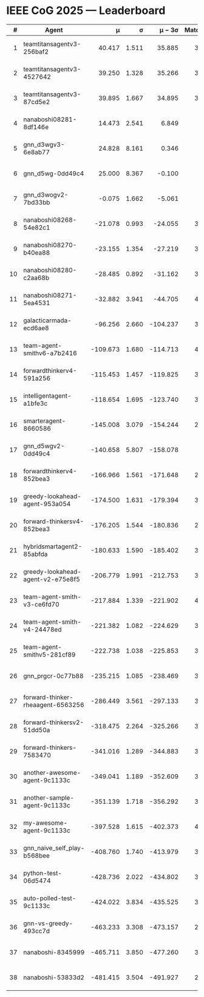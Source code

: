 # IEEE CoG 2025 — Leaderboard

| # | Agent | μ | σ | μ − 3σ | Matches | Updated |
|---:|---|---:|---:|---:|---:|---|
| 1 | teamtitansagentv3-256baf2 | 40.417 | 1.511 | 35.885 | 3760 | 2025-08-29 13:53 |
| 2 | teamtitansagentv3-4527642 | 39.250 | 1.328 | 35.266 | 3860 | 2025-08-29 13:53 |
| 3 | teamtitansagentv3-87cd5e2 | 39.895 | 1.667 | 34.895 | 3540 | 2025-08-29 13:53 |
| 4 | nanaboshi08281-8df146e | 14.473 | 2.541 | 6.849 | 126 | 2025-08-29 13:53 |
| 5 | gnn_d3wgv3-6e8ab77 | 24.828 | 8.161 | 0.346 | 118 | 2025-08-29 13:53 |
| 6 | gnn_d5wg-0dd49c4 | 25.000 | 8.367 | -0.100 | 80 | 2025-08-29 13:53 |
| 7 | gnn_d3wogv2-7bd33bb | -0.075 | 1.662 | -5.061 | 164 | 2025-08-29 13:53 |
| 8 | nanaboshi08268-54e82c1 | -21.078 | 0.993 | -24.055 | 3680 | 2025-08-29 13:53 |
| 9 | nanaboshi08270-b40ea88 | -23.155 | 1.354 | -27.219 | 3920 | 2025-08-29 13:53 |
| 10 | nanaboshi08280-c2aa68b | -28.485 | 0.892 | -31.162 | 3320 | 2025-08-29 13:53 |
| 11 | nanaboshi08271-5ea4531 | -32.882 | 3.941 | -44.705 | 4160 | 2025-08-29 13:53 |
| 12 | galacticarmada-ecd6ae8 | -96.256 | 2.660 | -104.237 | 3800 | 2025-08-29 13:53 |
| 13 | team-agent-smithv6-a7b2416 | -109.673 | 1.680 | -114.713 | 4020 | 2025-08-29 13:53 |
| 14 | forwardthinkerv4-591a256 | -115.453 | 1.457 | -119.825 | 3250 | 2025-08-29 13:53 |
| 15 | intelligentagent-a1bfe3c | -118.654 | 1.695 | -123.740 | 3476 | 2025-08-29 13:53 |
| 16 | smarteragent-8660586 | -145.008 | 3.079 | -154.244 | 2996 | 2025-08-29 13:53 |
| 17 | gnn_d5wgv2-0dd49c4 | -140.658 | 5.807 | -158.078 | 120 | 2025-08-29 13:53 |
| 18 | forwardthinkerv4-852bea3 | -166.966 | 1.561 | -171.648 | 2739 | 2025-08-29 13:53 |
| 19 | greedy-lookahead-agent-953a054 | -174.500 | 1.631 | -179.394 | 3414 | 2025-08-29 13:53 |
| 20 | forward-thinkersv4-852bea3 | -176.205 | 1.544 | -180.836 | 2924 | 2025-08-29 13:53 |
| 21 | hybridsmartagent2-85abfda | -180.633 | 1.590 | -185.402 | 3365 | 2025-08-29 13:53 |
| 22 | greedy-lookahead-agent-v2-e75e8f5 | -206.779 | 1.991 | -212.753 | 3606 | 2025-08-29 13:53 |
| 23 | team-agent-smith-v3-ce6fd70 | -217.884 | 1.339 | -221.902 | 4138 | 2025-08-29 13:53 |
| 24 | team-agent-smith-v4-24478ed | -221.382 | 1.082 | -224.629 | 3398 | 2025-08-29 13:53 |
| 25 | team-agent-smithv5-281cf89 | -222.738 | 1.038 | -225.853 | 3820 | 2025-08-29 13:53 |
| 26 | gnn_prgcr-0c77b88 | -235.215 | 1.085 | -238.469 | 3530 | 2025-08-29 13:53 |
| 27 | forward-thinker-rheaagent-6563256 | -286.449 | 3.561 | -297.133 | 3262 | 2025-08-29 13:53 |
| 28 | forward-thinkersv2-51dd50a | -318.475 | 2.264 | -325.266 | 3542 | 2025-08-29 13:53 |
| 29 | forward-thinkers-7583470 | -341.016 | 1.289 | -344.883 | 3660 | 2025-08-29 13:53 |
| 30 | another-awesome-agent-9c1133c | -349.041 | 1.189 | -352.609 | 3380 | 2025-08-29 13:53 |
| 31 | another-sample-agent-9c1133c | -351.139 | 1.718 | -356.292 | 3940 | 2025-08-29 13:53 |
| 32 | my-awesome-agent-9c1133c | -397.528 | 1.615 | -402.373 | 4020 | 2025-08-29 13:53 |
| 33 | gnn_naive_self_play-b568bee | -408.760 | 1.740 | -413.979 | 3120 | 2025-08-29 13:53 |
| 34 | python-test-06d5474 | -428.736 | 2.022 | -434.802 | 3250 | 2025-08-29 13:53 |
| 35 | auto-polled-test-9c1133c | -424.022 | 3.834 | -435.525 | 3900 | 2025-08-29 13:53 |
| 36 | gnn-vs-greedy-493cc7d | -463.233 | 3.308 | -473.157 | 2800 | 2025-08-29 13:53 |
| 37 | nanaboshi-8345999 | -465.711 | 3.850 | -477.260 | 3080 | 2025-08-29 13:53 |
| 38 | nanaboshi-53833d2 | -481.415 | 3.504 | -491.927 | 2780 | 2025-08-29 13:53 |

